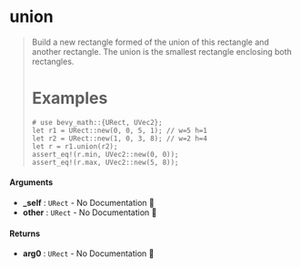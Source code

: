 # union

>  Build a new rectangle formed of the union of this rectangle and another rectangle.
>  The union is the smallest rectangle enclosing both rectangles.
>  # Examples
>  ```
>  # use bevy_math::{URect, UVec2};
>  let r1 = URect::new(0, 0, 5, 1); // w=5 h=1
>  let r2 = URect::new(1, 0, 3, 8); // w=2 h=4
>  let r = r1.union(r2);
>  assert_eq!(r.min, UVec2::new(0, 0));
>  assert_eq!(r.max, UVec2::new(5, 8));
>  ```

#### Arguments

- **\_self** : `URect` \- No Documentation 🚧
- **other** : `URect` \- No Documentation 🚧

#### Returns

- **arg0** : `URect` \- No Documentation 🚧